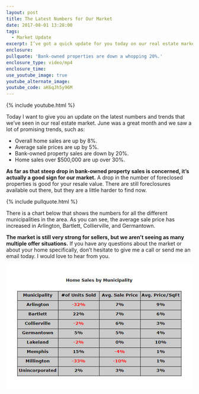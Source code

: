 ```yaml
---
layout: post
title: The Latest Numbers for Our Market
date: 2017-08-01 13:28:00
tags:
  - Market Update
excerpt: I’ve got a quick update for you today on our real estate market. Here’s what you need to know.
enclosure:
pullquote: 'Bank-owned properties are down a whopping 20%.'
enclosure_type: video/mp4
enclosure_time:
use_youtube_image: true
youtube_alternate_image:
youtube_code: aK6qJh5y96M
---
```



{% include youtube.html %}

Today I want to give you an update on the latest numbers and trends that we’ve seen in our real estate market. June was a great month and we saw a lot of promising trends, such as:

* Overall home sales are up by 8%.
* Average sale prices are up by 5%.
* Bank-owned property sales are down by 20%.
* Home sales over $500,000 are up over 30%.

**As far as that steep drop in bank-owned property sales is concerned, it’s actually a good sign for our market.** A drop in the number of foreclosed properties is good for your resale value. There are still foreclosures available out there, but they are a little harder to find now.

{% include pullquote.html %}

There is a chart below that shows the numbers for all the different municipalities in the area. As you can see, the average sale price has increased in Arlington, Bartlett, Collierville, and Germantown.

**The market is still very strong for sellers, but we aren’t seeing as many multiple offer situations.** If you have any questions about the market or about your home specifically, don’t hesitate to give me a call or send me an email today. I would love to hear from you.

![](/uploads/versions/municipality-chart-01---x----576-384x---.jpg)
